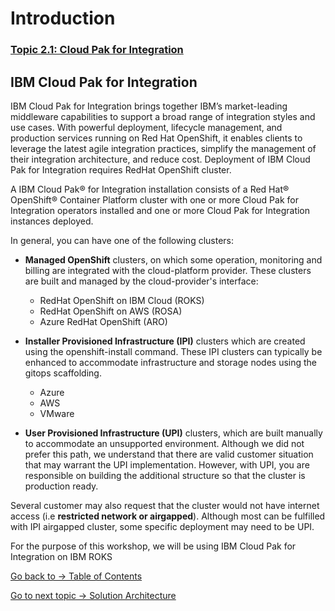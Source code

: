 # Introduction

### [Topic 2.1: Cloud Pak for Integration](README.md#ibm-cloud-pak-for-integration)

## IBM Cloud Pak for Integration

IBM Cloud Pak for Integration brings together IBM’s market-leading middleware capabilities to support a broad range of integration styles and use cases. With powerful deployment, lifecycle management, and production services running on Red Hat OpenShift, it enables clients to leverage the latest agile integration practices, simplify the management of their integration architecture, and reduce cost. Deployment of IBM Cloud Pak for Integration requires RedHat OpenShift cluster.

A IBM Cloud Pak® for Integration installation consists of a Red Hat® OpenShift® Container Platform cluster with one or more Cloud Pak for Integration operators installed and one or more Cloud Pak for Integration instances deployed.

In general, you can have one of the following clusters:

- **Managed OpenShift** clusters, on which some operation, monitoring and billing are integrated with the cloud-platform provider. These clusters are built and managed by the cloud-provider's interface:

    - RedHat OpenShift on IBM Cloud (ROKS)
    - RedHat OpenShift on AWS (ROSA)
    - Azure RedHat OpenShift (ARO)

- **Installer Provisioned Infrastructure (IPI)** clusters which are created using the openshift-install command. These IPI clusters can typically be enhanced to accommodate infrastructure and storage nodes using the gitops scaffolding.

    - Azure
    - AWS
    - VMware

- **User Provisioned Infrastructure (UPI)** clusters, which are built manually to accommodate an unsupported environment. Although we did not prefer this path, we understand that there are valid customer situation that may warrant the UPI implementation. However, with UPI, you are responsible on building the additional structure so that the cluster is production ready.

Several customer may also request that the cluster would not have internet access (i.e **restricted network or airgapped**). Although most can be fulfilled with IPI airgapped cluster, some specific deployment may need to be UPI.

For the purpose of this workshop, we will be using IBM Cloud Pak for Integration on IBM ROKS

[Go back to -> Table of Contents](../README.md)

[Go to next topic -> Solution Architecture](../Architecture/README.md)
